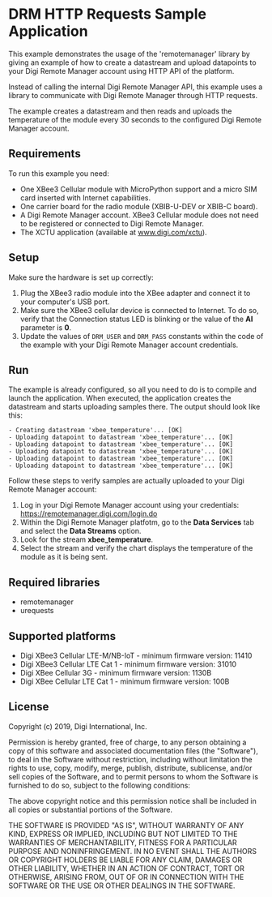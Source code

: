 DRM HTTP Requests Sample Application
====================================

This example demonstrates the usage of the 'remotemanager' library by giving
an example of how to create a datastream and upload datapoints to your Digi
Remote Manager account using HTTP API of the platform.

Instead of calling the internal Digi Remote Manager API, this example uses a
library to communicate with Digi Remote Manager through HTTP requests.

The example creates a datastream and then reads and uploads the temperature of
the module every 30 seconds to the configured Digi Remote Manager account. 

Requirements
------------

To run this example you need:

* One XBee3 Cellular module with MicroPython support and a micro SIM card
  inserted with Internet capabilities.
* One carrier board for the radio module (XBIB-U-DEV or XBIB-C board).
* A Digi Remote Manager account. XBee3 Cellular module does not need to be
  registered or connected to Digi Remote Manager.
* The XCTU application (available at www.digi.com/xctu).

Setup
-----

Make sure the hardware is set up correctly:

1. Plug the XBee3 radio module into the XBee adapter and connect it to your
   computer's USB port.
2. Make sure the XBee3 cellular device is connected to Internet. To do so,
   verify that the Connection status LED is blinking or the value of the
   **AI** parameter is **0**.
3. Update the values of `DRM_USER` and `DRM_PASS` constants within the code of
   the example with your Digi Remote Manager account credentials.

Run
---

The example is already configured, so all you need to do is to compile and
launch the application. When executed, the application creates the datastream
and starts uploading samples there. The output should look like this:

    - Creating datastream 'xbee_temperature'... [OK]
    - Uploading datapoint to datastream 'xbee_temperature'... [OK]
    - Uploading datapoint to datastream 'xbee_temperature'... [OK]
    - Uploading datapoint to datastream 'xbee_temperature'... [OK]
    - Uploading datapoint to datastream 'xbee_temperature'... [OK]
    - Uploading datapoint to datastream 'xbee_temperature'... [OK]

Follow these steps to verify samples are actually uploaded to your Digi Remote
Manager account:

1. Log in your Digi Remote Manager account using your credentials: 
   https://remotemanager.digi.com/login.do
2. Within the Digi Remote Manager platfotm, go to the **Data Services** tab
   and select the **Data Streams** option.
3. Look for the stream **xbee_temperature**.
4. Select the stream and verify the chart displays the temperature of the
   module as it is being sent.

Required libraries
--------------------

* remotemanager
* urequests

Supported platforms
-------------------

* Digi XBee3 Cellular LTE-M/NB-IoT - minimum firmware version: 11410
* Digi XBee3 Cellular LTE Cat 1 - minimum firmware version: 31010
* Digi XBee Cellular 3G - minimum firmware version: 1130B
* Digi XBee Cellular LTE Cat 1 - minimum firmware version: 100B

License
-------

Copyright (c) 2019, Digi International, Inc.

Permission is hereby granted, free of charge, to any person obtaining a copy
of this software and associated documentation files (the "Software"), to deal
in the Software without restriction, including without limitation the rights
to use, copy, modify, merge, publish, distribute, sublicense, and/or sell
copies of the Software, and to permit persons to whom the Software is
furnished to do so, subject to the following conditions:

The above copyright notice and this permission notice shall be included in all
copies or substantial portions of the Software.

THE SOFTWARE IS PROVIDED "AS IS", WITHOUT WARRANTY OF ANY KIND, EXPRESS OR
IMPLIED, INCLUDING BUT NOT LIMITED TO THE WARRANTIES OF MERCHANTABILITY,
FITNESS FOR A PARTICULAR PURPOSE AND NONINFRINGEMENT. IN NO EVENT SHALL THE
AUTHORS OR COPYRIGHT HOLDERS BE LIABLE FOR ANY CLAIM, DAMAGES OR OTHER
LIABILITY, WHETHER IN AN ACTION OF CONTRACT, TORT OR OTHERWISE, ARISING FROM,
OUT OF OR IN CONNECTION WITH THE SOFTWARE OR THE USE OR OTHER DEALINGS IN THE
SOFTWARE.